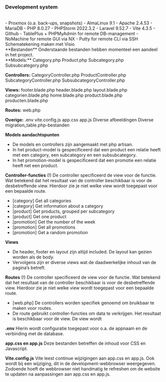 <h3>Development system</h3>
<br>
- Proxmox (o.a. back-ups, snapshots)
- AlmaLinux 9.1
- Apache 2.4.53
- MariaDB
- PHP 8.0.27
- PHPStorm 2022.3.2
- Laravel 9.52.7
- Vite 4.3.5
- Github
- TablePlus + PHPMyAdmin for remote DB-management
- NoMachine for remote GUI via NX
- Putty for remote CLI via SSH
  <br>
Schematekening maken met Visio
  <br>
**Bestanden**
Onderstaande bestanden hebben momenteel een aandeel in het project.
  <br>
**Models:**
Category.php
Product.php
Subcategory.php
Subsubcategory.php

**Controllers:**
CategoryController.php
ProductController.php
SubcategoryController.php
SubsubcategoryController.php

**Views:**
footer.blade.php
header.blade.php
layout.blade.php
categorien.blade.php
home.blade.php
product.blade.php
producten.blade.php

**Routes:**
web.php

**Overige:**
.env
vite.config.js
app.css
app.js
Diverse afbeeldingen
Diverse migration_table.php-bestanden


**Models aandachtspunten**
-	De models en controllers zijn aangemaakt met php artisan.
-	In het product-model is gespecificeerd dat een product een relatie heeft met een category, een subcategory en een subsubcategory.
-	In het promotion-model is gespecificeerd dat een promotie een relatie heeft net een product.

**Controller-functies**
(!) De controller specificeerd de view voor de functie. Wat betekend dat het resultaat van de controller beschikbaar is voor de desbetreffende view. Hierdoor zie je niet welke view wordt toegepast voor een bepaalde route.
-	[category] Get all categories
-	[category] Get information about a category
-	[product] Get products, grouped per subcategory
-	[product] Get one product
-	[promotion] Get the number of the week
-	[promotion] Get all promotions
-	[promotion] Get a random promotion

**Views**
-	De header, footer en layout zijn altijd included. De layout kan gezien worden als de body.
-	Vervolgens zijn er diverse views wat de daadwerkelijke inhoud van de pagina’s betreft.

**Routes**
(!) De controller specificeerd de view voor de functie. Wat betekend dat het resultaat van de controller beschikbaar is voor de desbetreffende view. Hierdoor zie je niet welke view wordt toegepast voor een bepaalde route.
-	[web.php] De controllers worden specifiek genoemd om bruikbaar te maken voor routes.
-	De route gebruikt controller-functies om data te verkrijgen. Het resultaat is beschikbaar voor de view. De view wordt

**.env**
Hierin wordt configuratie toegepast voor o.a. de appnaam en de verbinding met de database.

**app.css en app.js**
Deze bestanden betreffen de inhoud voor CSS en Javascript.

**Vite.config.js**
Vite leest continue wijzigingen aan app.css en app.js. Ook wordt bij een wijziging, dit in de development-webbrowser weergegeven. Zodoende hoeft de webbrowser niet handmatig te refreshen om de website te updaten na aanpassingen aan app.css en app.js.

